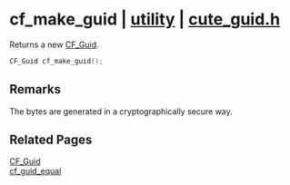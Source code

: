 # cf_make_guid | [utility](https://github.com/RandyGaul/cute_framework/blob/master/docs/utility_readme.md) | [cute_guid.h](https://github.com/RandyGaul/cute_framework/blob/master/include/cute_guid.h)

Returns a new [CF_Guid](https://github.com/RandyGaul/cute_framework/blob/master/docs/utility/cf_guid.md).

```cpp
CF_Guid cf_make_guid();
```

## Remarks

The bytes are generated in a cryptographically secure way.

## Related Pages

[CF_Guid](https://github.com/RandyGaul/cute_framework/blob/master/docs/utility/cf_guid.md)  
[cf_guid_equal](https://github.com/RandyGaul/cute_framework/blob/master/docs/utility/cf_guid_equal.md)  
